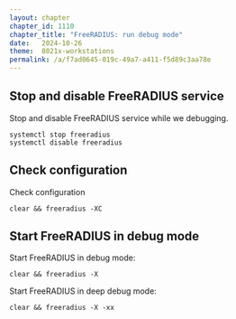 ```yaml
---
layout: chapter
chapter_id: 1110
chapter_title: "FreeRADIUS: run debug mode"
date:   2024-10-26
theme:  8021x-workstations
permalink: /a/f7ad0645-019c-49a7-a411-f5d89c3aa78e
---
```



## Stop and disable FreeRADIUS service 

Stop and disable FreeRADIUS service while we debugging.

```shell
systemctl stop freeradius
systemctl disable freeradius
```

## Check configuration

Check configuration
```
clear && freeradius -XC
```

## Start FreeRADIUS in debug mode

Start FreeRADIUS in debug mode:
```
clear && freeradius -X
```

Start FreeRADIUS in deep debug mode:
```
clear && freeradius -X -xx
```